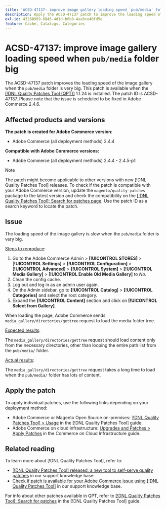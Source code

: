 ```yaml
---
title: 'ACSD-47137: improve image gallery loading speed `pub/media` folder big'
description: Apply the ACSD-47137 patch to improve the loading speed of the image gallery when the `pub/media` folder is very big.
exl-id: 43268909-6845-4d1d-b6b8-4ae0ce40fd5e
feature: Cache, Catalogs, Categories
---
```

# ACSD-47137: improve image gallery loading speed when `pub/media` folder big

The ACSD-47137 patch improves the loading speed of the image gallery when the `pub/media` folder is very big. This patch is available when the [[!DNL Quality Patches Tool (QPT)]](/help/announcements/adobe-commerce-announcements/magento-quality-patches-released-new-tool-to-self-serve-quality-patches.md) 1.1.24 is installed. The patch ID is ACSD-47137. Please note that the issue is scheduled to be fixed in Adobe Commerce 2.4.6.

## Affected products and versions

**The patch is created for Adobe Commerce version:**
* Adobe Commerce (all deployment methods) 2.4.4

**Compatible with Adobe Commerce versions:**
* Adobe Commerce (all deployment methods) 2.4.4 - 2.4.5-p1

>[!NOTE]
>
>The patch might become applicable to other versions with new [!DNL Quality Patches Tool] releases. To check if the patch is compatible with your Adobe Commerce version, update the `magento/quality-patches` package to the latest version and check the compatibility on the [[!DNL Quality Patches Tool]: Search for patches page](https://experienceleague.adobe.com/tools/commerce-quality-patches/index.html). Use the patch ID as a search keyword to locate the patch.

## Issue

The loading speed of the image gallery is slow when the `pub/media` folder is very big.

<u>Steps to reproduce</u>:

1. Go to the Adobe Commerce Admin > **[!UICONTROL STORES]** > **[!UICONTROL Settings]** > **[!UICONTROL Configuration]** > **[!UICONTROL Advanced]** > **[!UICONTROL System]** > **[!UICONTROL Media Gallery]** > **[!UICONTROL Enable Old Media Gallery]** to _No_.
1. Clean the config cache.
1. Log out and log in as an admin user again.
1. On the Admin sidebar, go to **[!UICONTROL Catalog]** > **[!UICONTROL Categories]** and select the root category.
1. Expand the **[!UICONTROL Content]** section and click on **[!UICONTROL Select from Gallery]**.

When loading the page, Adobe Commerce sends `media_gallery/directories/gettree` request to load the media folder tree.

<u>Expected results</u>:

The `media_gallery/directories/gettree` request should load content only from the necessary directories, other than looping the entire path list from the `pub/media/` folder.

<u>Actual results</u>:

The `media_gallery/directories/gettree` request takes a long time to load when the `pub/media/` folder has lots of content.

## Apply the patch

To apply individual patches, use the following links depending on your deployment method:

* Adobe Commerce or Magento Open Source on-premises: [[!DNL Quality Patches Tool] > Usage](https://experienceleague.adobe.com/docs/commerce-operations/tools/quality-patches-tool/usage.html) in the [!DNL Quality Patches Tool] guide.
* Adobe Commerce on cloud infrastructure: [Upgrades and Patches > Apply Patches](https://experienceleague.adobe.com/docs/commerce-cloud-service/user-guide/develop/upgrade/apply-patches.html) in the Commerce on Cloud Infrastructure guide.

## Related reading

To learn more about [!DNL Quality Patches Tool], refer to:

* [[!DNL Quality Patches Tool] released: a new tool to self-serve quality patches](/help/announcements/adobe-commerce-announcements/magento-quality-patches-released-new-tool-to-self-serve-quality-patches.md) in our support knowledge base.
* [Check if patch is available for your Adobe Commerce issue using [!DNL Quality Patches Tool]](/help/support-tools/patches-available-in-qpt-tool/check-patch-for-magento-issue-with-magento-quality-patches.md) in our support knowledge base.

For info about other patches available in QPT, refer to [[!DNL Quality Patches Tool]: Search for patches](https://experienceleague.adobe.com/tools/commerce-quality-patches/index.html) in the [!DNL Quality Patches Tool] guide.
